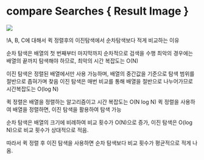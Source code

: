 # compare Searches { Result Image }
![](./15-compareSearches결과.png)

!A, B, C에 대해서 퀵 정렬후의 이진탐색에서 순차탐색보다 적게 비교하는 이유

순차 탐색은 배열의 첫 번째부터 마지막까지 순차적으로 검색을 수행
최악의 경우에는 배열의 끝까지 탐색해야 하므로, 최악의 시간 복잡도는 O(N)

이진 탐색은 정렬된 배열에서만 사용 가능하며, 배열의 중간값을 기준으로 탐색 범위를 절반으로 좁혀가며 찾음
이진 탐색은 매번 비교를 통해 배열을 절반으로 나누어가므로 시간복잡도는 O(log N)

퀵 정렬은 배열을 정렬하는 알고리즘이고 시간 복잡도는 O(N log N)
퀵 정렬을 사용하여 배열을 정렬하면, 이진 탐색을 활용하여 탐색 가능

순차 탐색은 배열의 크기에 비례하여 비교 횟수가 O(N)으로 증가, 이진 탐색은 O(log N)으로 비교 횟수가 상대적으로 적음.

따라서 퀵 정렬 후 이진 탐색을 사용하면 순차 탐색보다 비교 횟수가 평균적으로 적게 나옴.

